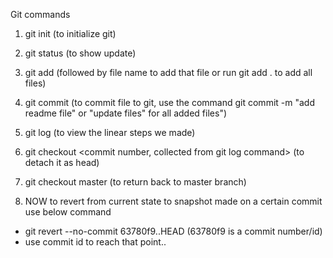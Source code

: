 Git commands

1. git init (to initialize git)
2. git status (to show update)
3. git add (followed by file name to add that file or run git add . to add all files)
4. git commit (to commit file to git, use the command git commit -m "add readme file" or "update files" for all added files")

5. git log (to view the linear steps we made)
6. git checkout <commit number, collected from git log command> (to detach it as head)
7. git checkout master (to return back to master branch)

8. NOW to revert from current state to snapshot made on a certain commit use below command
* git revert --no-commit 63780f9..HEAD (63780f9 is a commit number/id)
* use commit id to reach that point..